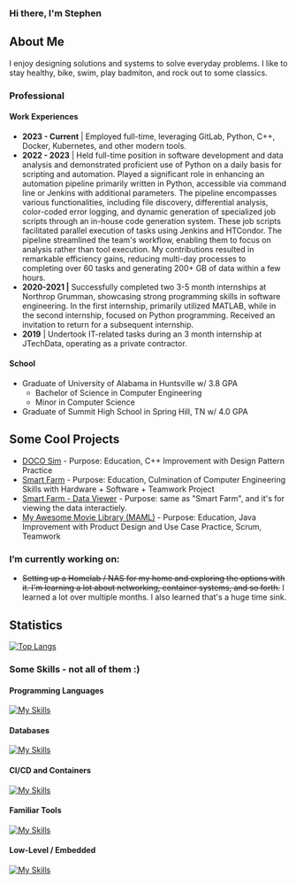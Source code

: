 ### Hi there, I'm Stephen

## About Me
I enjoy designing solutions and systems to solve everyday problems. I like to stay healthy, bike, swim, play badmiton, and rock out to some classics.

### Professional

#### Work Experiences

- **2023 - Current** | Employed full-time, leveraging GitLab, Python, C++, Docker, Kubernetes, and other modern tools.
- **2022 - 2023** | Held full-time position in software development and data analysis and demonstrated proficient use of Python on a daily basis for scripting and automation. Played a significant role in enhancing an automation pipeline primarily written in Python, accessible via command line or Jenkins with additional parameters. The pipeline encompasses various functionalities, including file discovery, differential analysis, color-coded error logging, and dynamic generation of specialized job scripts through an in-house code generation system. These job scripts facilitated parallel execution of tasks using Jenkins and HTCondor. The pipeline streamlined the team's workflow, enabling them to focus on analysis rather than tool execution. My contributions resulted in remarkable efficiency gains, reducing multi-day processes to completing over 60 tasks and generating 200+ GB of data within a few hours.
- **2020-2021 |** Successfully completed two 3-5 month internships at Northrop Grumman, showcasing strong programming skills in software engineering. In the first internship, primarily utilized MATLAB, while in the second internship, focused on Python programming. Received an invitation to return for a subsequent internship.
- **2019** | Undertook IT-related tasks during an 3 month internship at JTechData, operating as a private contractor.

#### School
- Graduate of University of Alabama in Huntsville w/ 3.8 GPA
  - Bachelor of Science in Computer Engineering
  - Minor in Computer Science
- Graduate of Summit High School in Spring Hill, TN w/ 4.0 GPA

## Some Cool Projects
- [DOCO Sim](https://github.com/robotcorner/CS-307-DOCO-SIM-Semester-Project-Cpp#readme) - Purpose: Education, C++ Improvement with Design Pattern Practice
- [Smart Farm](https://github.com/dandeto/Smart-Farm) - Purpose: Education, Culmination of Computer Engineering Skills with Hardware + Software + Teamwork Project
- [Smart Farm - Data Viewer](https://github.com/robotcorner/Smart-Farm-Viewer) - Purpose: same as "Smart Farm", and it's for viewing the data interactiely.
- [My Awesome Movie Library (MAML)](https://github.com/robotcorner/CS-321-JavaTeamProjectTeam10#cs-321-javateamproject---team-10) - Purpose: Education, Java Improvement with Product Design and Use Case Practice, Scrum, Teamwork

### I’m currently working on: 
- ~~Setting up a Homelab / NAS for my home and exploring the options with it. I'm learning a lot about networking, container systems, and so forth.~~ I learned a lot over multiple months. I also learned that's a huge time sink.

## Statistics
<!-- [![robotcorners's github stats](https://github-readme-stats.vercel.app/api?username=robotcorner&theme=algolia)](https://github.com/anuraghazra/github-readme-stats) -->

[![Top Langs](https://github-readme-stats.vercel.app/api/top-langs/?username=robotcorner&theme=algolia&layout=compact)](https://github.com/anuraghazra/github-readme-stats)

### Some Skills - not all of them :)
#### Programming Languages
[![My Skills](https://skillicons.dev/icons?i=py,cpp,c,matlab,bash,md,qt)](https://skillicons.dev)

#### Databases
[![My Skills](https://skillicons.dev/icons?i=sqlite,sql)](https://skillicons.dev)

#### CI/CD and Containers
[![My Skills](https://skillicons.dev/icons?i=cloudflare,docker,git,github,jenkins)](https://skillicons.dev)

#### Familiar Tools
[![My Skills](https://skillicons.dev/icons?i=discord,vscode,autocad)](https://skillicons.dev)

#### Low-Level / Embedded
[![My Skills](https://skillicons.dev/icons?i=raspberrypi,arduino)](https://skillicons.dev)



